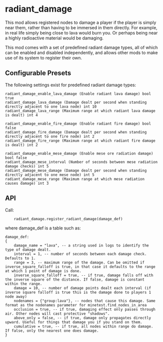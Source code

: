 # radiant_damage

This mod allows registered nodes to damage a player if the player is simply near them, rather than having to be immersed in them directly. For example, in real life simply being close to lava would burn you. Or perhaps being near a highly radioactive material would be damaging.

This mod comes with a set of predefined radiant damage types, all of which can be enabled and disabled independently, and allows other mods to make use of its system to register their own.

## Configurable Presets

The following settings exist for predefined radiant damage types:

    radiant_damage_enable_lava_damage (Enable radiant lava damage) bool true
    radiant_damage_lava_damage (Damage dealt per second when standing directly adjacent to one lava node) int 10
    radiant_damage_lava_range (Maximum range at which radiant lava damage is dealt) int 4

    radiant_damage_enable_fire_damage (Enable radiant fire damage) bool false
    radiant_damage_fire_damage (Damage dealt per second when standing directly adjacent to one fire node) int 2
    radiant_damage_fire_range (Maximum range at which radiant fire damage is dealt) int 2

    radiant_damage_enable_mese_damage (Enable mese ore radiation damage) bool false
    radiant_damage_mese_interval (Number of seconds between mese radiation damage checks) int 5
    radiant_damage_mese_damage (Damage dealt per second when standing directly adjacent to one mese node) int 5
    radiant_damage_mese_range (Maximum range at which mese radiation causes damage) int 3


## API

Call:

```
	radiant_damage.register_radiant_damage(damage_def)
```

where damage_def is a table such as:

```
damage_def:
{
	damage_name = "lava", -- a string used in logs to identify the type of damage dealt.
	interval = 1, -- number of seconds between each damage check. Defaults to 1.
	range = 3, -- maximum range of the damage. Can be omitted if inverse_square_falloff is true, in that case it defaults to the range at which 1 point of damage is done.
	inverse_square_falloff = true, -- if true, damage falls off with the inverse square of the distance. If false, damage is constant within the range.
	damage = 10, -- number of damage points dealt each interval (if inverse square falloff is true this is the damage done to players 1 node away)
	nodenames = {"group:lava"}, -- nodes that cause this damage. Same format as the nodenames parameter for minetest.find_nodes_in_area
	occlusion = true, -- if true, damaging effect only passes through air. Other nodes will cast protective "shadows".
	above_only = false, -- if true, damage only propagates directly upward. Useful for things that damage you if you stand on them.
	cumulative = true, -- if true, all nodes within range do damage. If false, only the nearest one does damage.
}
```